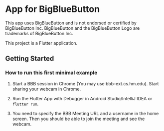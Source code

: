 # App for BigBlueButton

This app uses BigBlueButton and is not endorsed or certified by BigBlueButton Inc. BigBlueButton and the BigBlueButton Logo are trademarks of BigBlueButton Inc.

This project is a Flutter application.

## Getting Started

### How to run this first minimal example

1. Start a BBB session in Chrome (You may use bbb-ext.cs.hm.edu). Start sharing your webcam in Chrome.

2. Run the Flutter App with Debugger in Android Studio/IntelliJ IDEA or `flutter run`.

3. You need to specify the BBB Meeting URL and a username in the home screen.
Then you should be able to join the meeting and see the webcam.



